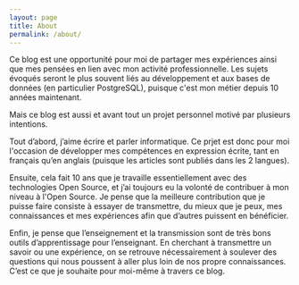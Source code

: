 ```yaml
---
layout: page
title: About
permalink: /about/
---
```


Ce blog est une opportunité pour moi de partager mes expériences ainsi que mes pensées en lien avec mon activité professionnelle.
Les sujets évoqués seront le plus souvent liés au développement et aux bases de données (en particulier PostgreSQL), puisque c'est mon métier depuis 10 années maintenant.

Mais ce blog est aussi et avant tout un projet personnel motivé par plusieurs intentions.

Tout d’abord, j’aime écrire et parler informatique.
Ce prjet est donc pour moi l'occasion de développer mes compétences en expression écrite, tant en français qu’en anglais (puisque les articles sont publiés dans les 2 langues).

Ensuite, cela fait 10 ans que je travaille essentiellement avec des technologies Open Source, et j’ai toujours eu la volonté de contribuer à mon niveau à l'Open Source.
Je pense que la meilleure contribution que je puisse faire consiste à essayer de transmettre, du mieux que je peux, mes connaissances et mes expériences afin que d’autres puissent en bénéficier.

Enfin, je pense que l’enseignement et la transmission sont de très bons outils d’apprentissage pour l’enseignant.
En cherchant à transmettre un savoir ou une expérience, on se retrouve nécessairement à soulever des questions qui nous poussent à aller plus loin de nos propre connaissances.
C’est ce que je souhaite pour moi-même à travers ce blog.	
